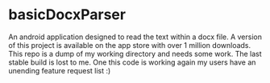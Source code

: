 # basicDocxParser
An android application designed to read the text within a docx file. A version of this project is available on the app store with over 1 million downloads. This repo is a dump of my working directory and needs some work. The last stable build is lost to me. One this code is working again my users have an unending feature request list :)
